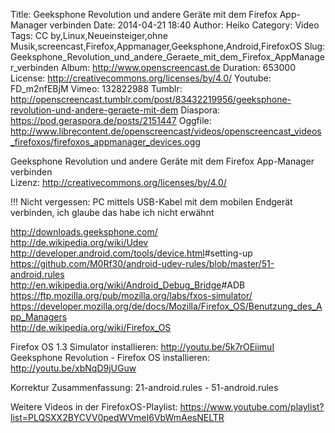Title: Geeksphone Revolution und andere Geräte mit dem Firefox App-Manager verbinden
Date: 2014-04-21 18:40
Author: Heiko
Category: Video
Tags: CC by,Linux,Neueinsteiger,ohne Musik,screencast,Firefox,Appmanager,Geeksphone,Android,FirefoxOS
Slug: Geeksphone_Revolution_und_andere_Geraete_mit_dem_Firefox_AppManager_verbinden
Album: http://www.openscreencast.de
Duration: 653000
License: http://creativecommons.org/licenses/by/4.0/
Youtube: FD_m2nfEBjM
Vimeo: 132822988
Tumblr: http://openscreencast.tumblr.com/post/83432219956/geeksphone-revolution-und-andere-geraete-mit-dem
Diaspora: https://pod.geraspora.de/posts/2151447
Oggfile: http://www.librecontent.de/openscreencast/videos/openscreencast_videos_firefoxos/firefoxos_appmanager_devices.ogg

Geeksphone Revolution und andere Geräte mit dem Firefox App-Manager verbinden  
Lizenz: <http://creativecommons.org/licenses/by/4.0/>  
  
!!! Nicht vergessen: PC mittels USB-Kabel mit dem mobilen Endgerät verbinden,
ich glaube das habe ich nicht erwähnt  
  
<http://downloads.geeksphone.com/>  
<http://de.wikipedia.org/wiki/Udev>  
<http://developer.android.com/tools/device.html>#setting-up  
<https://github.com/M0Rf30/android-udev-rules/blob/master/51-android.rules>  
<http://en.wikipedia.org/wiki/Android_Debug_Bridge>#ADB  
<https://ftp.mozilla.org/pub/mozilla.org/labs/fxos-simulator/>  
<https://developer.mozilla.org/de/docs/Mozilla/Firefox_OS/Benutzung_des_App_Managers>  
<http://de.wikipedia.org/wiki/Firefox_OS>  
  
Firefox OS 1.3 Simulator installieren: <http://youtu.be/5k7rOEiimuI>  
Geeksphone Revolution - Firefox OS installieren: <http://youtu.be/xbNqD9jUGuw>  
  
Korrektur Zusammenfassung: 21-android.rules - 51-android.rules  
  
Weitere Videos in der FirefoxOS-Playlist:
<https://www.youtube.com/playlist?list=PLQSXX2BYCVV0pedWVmeI6VbWmAesNELTR>  
  

